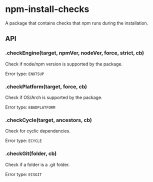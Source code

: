 # npm-install-checks

A package that contains checks that npm runs during the installation.














<extoc></extoc>

## API

### .checkEngine(target, npmVer, nodeVer, force, strict, cb)
Check if node/npm version is supported by the package.

Error type: `ENOTSUP`

### .checkPlatform(target, force, cb)
Check if OS/Arch is supported by the package.

Error type: `EBADPLATFORM`

### .checkCycle(target, ancestors, cb)
Check for cyclic dependencies.

Error type: `ECYCLE`

### .checkGit(folder, cb)
Check if a folder is a .git folder.

Error type: `EISGIT`
